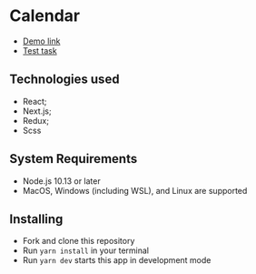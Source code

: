 # Calendar

- [Demo link](https://calendar-beryl.vercel.app/)
- [Test task](https://onedrive.live.com/?authkey=%21AEE%5Fj3hLr8fbGk4&cid=2B0C9C1145B3CBE0&id=2B0C9C1145B3CBE0%2190483&parId=2B0C9C1145B3CBE0%2190481&o=OneUp)

## Technologies used

- React;
- Next.js;
- Redux;
- Scss


## System Requirements

- Node.js 10.13 or later
- MacOS, Windows (including WSL), and Linux are supported


## Installing

- Fork and clone this repository
- Run `yarn install` in your terminal
- Run `yarn dev` starts this app in development mode
